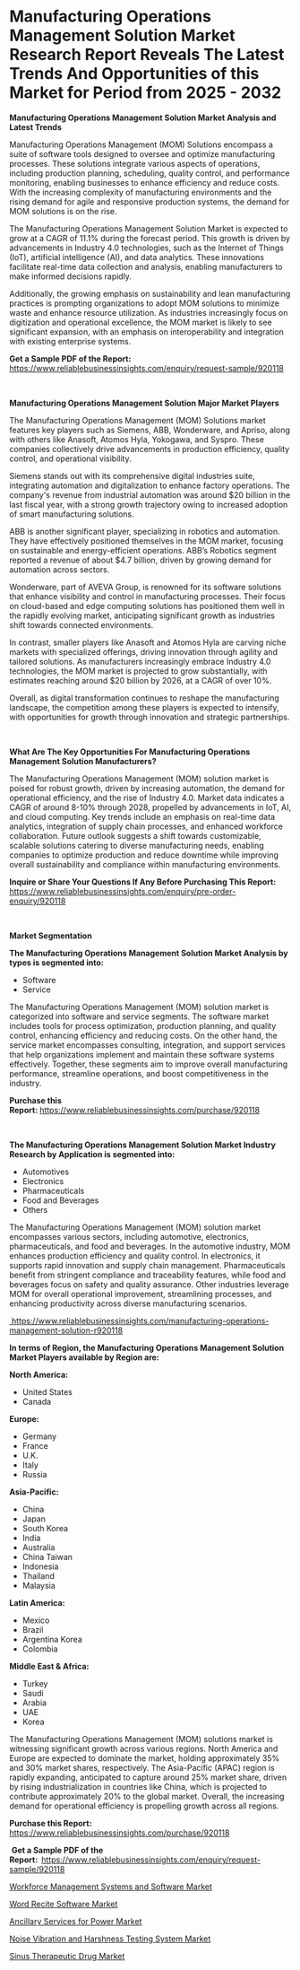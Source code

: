 <p><h1>Manufacturing Operations Management Solution Market Research Report Reveals The Latest Trends And Opportunities of this Market for Period from 2025 - 2032</h1></p><p><strong>Manufacturing Operations Management Solution Market Analysis and Latest Trends</strong></p>
<p><p>Manufacturing Operations Management (MOM) Solutions encompass a suite of software tools designed to oversee and optimize manufacturing processes. These solutions integrate various aspects of operations, including production planning, scheduling, quality control, and performance monitoring, enabling businesses to enhance efficiency and reduce costs. With the increasing complexity of manufacturing environments and the rising demand for agile and responsive production systems, the demand for MOM solutions is on the rise.</p><p>The Manufacturing Operations Management Solution Market is expected to grow at a CAGR of 11.1% during the forecast period. This growth is driven by advancements in Industry 4.0 technologies, such as the Internet of Things (IoT), artificial intelligence (AI), and data analytics. These innovations facilitate real-time data collection and analysis, enabling manufacturers to make informed decisions rapidly.</p><p>Additionally, the growing emphasis on sustainability and lean manufacturing practices is prompting organizations to adopt MOM solutions to minimize waste and enhance resource utilization. As industries increasingly focus on digitization and operational excellence, the MOM market is likely to see significant expansion, with an emphasis on interoperability and integration with existing enterprise systems.</p></p>
<p><strong>Get a Sample PDF of the Report:&nbsp;</strong> <a href="https://www.reliablebusinessinsights.com/enquiry/request-sample/920118?utm_campaign=113&utm_medium=2&utm_source=Github&utm_content=ia&utm_term=07032025&utm_id=manufacturing-operations-management-solution">https://www.reliablebusinessinsights.com/enquiry/request-sample/920118</a></p>
<p>&nbsp;</p>
<p><strong>Manufacturing Operations Management Solution Major Market Players</strong></p>
<p><p>The Manufacturing Operations Management (MOM) Solutions market features key players such as Siemens, ABB, Wonderware, and Apriso, along with others like Anasoft, Atomos Hyla, Yokogawa, and Syspro. These companies collectively drive advancements in production efficiency, quality control, and operational visibility.</p><p>Siemens stands out with its comprehensive digital industries suite, integrating automation and digitalization to enhance factory operations. The company's revenue from industrial automation was around $20 billion in the last fiscal year, with a strong growth trajectory owing to increased adoption of smart manufacturing solutions.</p><p>ABB is another significant player, specializing in robotics and automation. They have effectively positioned themselves in the MOM market, focusing on sustainable and energy-efficient operations. ABB’s Robotics segment reported a revenue of about $4.7 billion, driven by growing demand for automation across sectors.</p><p>Wonderware, part of AVEVA Group, is renowned for its software solutions that enhance visibility and control in manufacturing processes. Their focus on cloud-based and edge computing solutions has positioned them well in the rapidly evolving market, anticipating significant growth as industries shift towards connected environments.</p><p>In contrast, smaller players like Anasoft and Atomos Hyla are carving niche markets with specialized offerings, driving innovation through agility and tailored solutions. As manufacturers increasingly embrace Industry 4.0 technologies, the MOM market is projected to grow substantially, with estimates reaching around $20 billion by 2026, at a CAGR of over 10%.</p><p>Overall, as digital transformation continues to reshape the manufacturing landscape, the competition among these players is expected to intensify, with opportunities for growth through innovation and strategic partnerships.</p></p>
<p>&nbsp;</p>
<p><strong>What Are The Key Opportunities For Manufacturing Operations Management Solution Manufacturers?</strong></p>
<p><p>The Manufacturing Operations Management (MOM) solution market is poised for robust growth, driven by increasing automation, the demand for operational efficiency, and the rise of Industry 4.0. Market data indicates a CAGR of around 8-10% through 2028, propelled by advancements in IoT, AI, and cloud computing. Key trends include an emphasis on real-time data analytics, integration of supply chain processes, and enhanced workforce collaboration. Future outlook suggests a shift towards customizable, scalable solutions catering to diverse manufacturing needs, enabling companies to optimize production and reduce downtime while improving overall sustainability and compliance within manufacturing environments.</p></p>
<p><strong>Inquire or Share Your Questions If Any Before Purchasing This Report:</strong> <a href="https://www.reliablebusinessinsights.com/enquiry/pre-order-enquiry/920118?utm_campaign=113&utm_medium=2&utm_source=Github&utm_content=ia&utm_term=07032025&utm_id=manufacturing-operations-management-solution">https://www.reliablebusinessinsights.com/enquiry/pre-order-enquiry/920118</a></p>
<p>&nbsp;</p>
<p><strong>Market Segmentation</strong></p>
<p><strong>The Manufacturing Operations Management Solution Market Analysis by types is segmented into:</strong></p>
<p><ul><li>Software</li><li>Service</li></ul></p>
<p><p>The Manufacturing Operations Management (MOM) solution market is categorized into software and service segments. The software market includes tools for process optimization, production planning, and quality control, enhancing efficiency and reducing costs. On the other hand, the service market encompasses consulting, integration, and support services that help organizations implement and maintain these software systems effectively. Together, these segments aim to improve overall manufacturing performance, streamline operations, and boost competitiveness in the industry.</p></p>
<p><strong>Purchase this Report:&nbsp;</strong><a href="https://www.reliablebusinessinsights.com/purchase/920118?utm_campaign=113&utm_medium=2&utm_source=Github&utm_content=ia&utm_term=07032025&utm_id=manufacturing-operations-management-solution">https://www.reliablebusinessinsights.com/purchase/920118</a></p>
<p>&nbsp;</p>
<p><strong>The Manufacturing Operations Management Solution Market Industry Research by Application is segmented into:</strong></p>
<p><ul><li>Automotives</li><li>Electronics</li><li>Pharmaceuticals</li><li>Food and Beverages</li><li>Others</li></ul></p>
<p><p>The Manufacturing Operations Management (MOM) solution market encompasses various sectors, including automotive, electronics, pharmaceuticals, and food and beverages. In the automotive industry, MOM enhances production efficiency and quality control. In electronics, it supports rapid innovation and supply chain management. Pharmaceuticals benefit from stringent compliance and traceability features, while food and beverages focus on safety and quality assurance. Other industries leverage MOM for overall operational improvement, streamlining processes, and enhancing productivity across diverse manufacturing scenarios.</p></p>
<p><a href="https://www.reliablebusinessinsights.com/manufacturing-operations-management-solution-r920118?utm_campaign=113&utm_medium=2&utm_source=Github&utm_content=ia&utm_term=07032025&utm_id=manufacturing-operations-management-solution">&nbsp;https://www.reliablebusinessinsights.com/manufacturing-operations-management-solution-r920118</a></p>
<p><strong>In terms of Region, the Manufacturing Operations Management Solution Market Players available by Region are:</strong></p>
<p>
    <p> <strong> North America: </strong>
        <ul>
            <li>United States</li>
            <li>Canada</li>
        </ul>
        </p> 
    <p> <strong> Europe: </strong>
        <ul>
            <li>Germany</li>
            <li>France</li>
            <li>U.K.</li>
            <li>Italy</li>
            <li>Russia</li>
        </ul>
        </p> 
    <p> <strong> Asia-Pacific: </strong>
        <ul>
            <li>China</li>
            <li>Japan</li>
            <li>South Korea</li>
            <li>India</li>
            <li>Australia</li>
            <li>China Taiwan</li>
            <li>Indonesia</li>
            <li>Thailand</li>
            <li>Malaysia</li>
        </ul>
        </p> 
    <p> <strong> Latin America: </strong>
        <ul>
            <li>Mexico</li>
            <li>Brazil</li>
            <li>Argentina Korea</li>
            <li>Colombia</li>
        </ul>
        </p> 
    <p> <strong> Middle East & Africa: </strong>
        <ul>
            <li>Turkey</li>
            <li>Saudi</li>
            <li>Arabia</li>
            <li>UAE</li>
            <li>Korea</li>
        </ul>
    </p>
    </p>
<p><p>The Manufacturing Operations Management (MOM) solutions market is witnessing significant growth across various regions. North America and Europe are expected to dominate the market, holding approximately 35% and 30% market shares, respectively. The Asia-Pacific (APAC) region is rapidly expanding, anticipated to capture around 25% market share, driven by rising industrialization in countries like China, which is projected to contribute approximately 20% to the global market. Overall, the increasing demand for operational efficiency is propelling growth across all regions.</p></p>
<p><strong>Purchase this Report: </strong><a href="https://www.reliablebusinessinsights.com/purchase/920118?utm_campaign=113&utm_medium=2&utm_source=Github&utm_content=ia&utm_term=07032025&utm_id=manufacturing-operations-management-solution">https://www.reliablebusinessinsights.com/purchase/920118</a></p>
<p>&nbsp;<strong>Get a Sample PDF of the Report:&nbsp;&nbsp;</strong><a href="https://www.reliablebusinessinsights.com/enquiry/request-sample/920118?utm_campaign=113&utm_medium=2&utm_source=Github&utm_content=ia&utm_term=07032025&utm_id=manufacturing-operations-management-solution">https://www.reliablebusinessinsights.com/enquiry/request-sample/920118</a></p>
<p><strong></strong></p>
<p><p><a href="https://github.com/abexjeliti/Market-Research-Report-List-1/blob/main/workforce-management-systems-and-software-market.md?utm_campaign=113&utm_medium=2&utm_source=Github&utm_content=ia&utm_term=07032025&utm_id=manufacturing-operations-management-solution">Workforce Management Systems and Software Market</a></p><p><a href="https://github.com/okornevonywx/Market-Research-Report-List-1/blob/main/word-recite-software-market.md?utm_campaign=113&utm_medium=2&utm_source=Github&utm_content=ia&utm_term=07032025&utm_id=manufacturing-operations-management-solution">Word Recite Software Market</a></p><p><a href="https://github.com/hervedeidadw/Market-Research-Report-List-1/blob/main/ancillary-services-for-power-market.md?utm_campaign=113&utm_medium=2&utm_source=Github&utm_content=ia&utm_term=07032025&utm_id=manufacturing-operations-management-solution">Ancillary Services for Power Market</a></p><p><a href="https://github.com/duzcupetriv/Market-Research-Report-List-1/blob/main/noise-vibration-and-harshness-testing-system-market.md?utm_campaign=113&utm_medium=2&utm_source=Github&utm_content=ia&utm_term=07032025&utm_id=manufacturing-operations-management-solution">Noise Vibration and Harshness Testing System Market</a></p><p><a href="https://github.com/nwogudimouix/Market-Research-Report-List-1/blob/main/sinus-therapeutic-drug-market.md?utm_campaign=113&utm_medium=2&utm_source=Github&utm_content=ia&utm_term=07032025&utm_id=manufacturing-operations-management-solution">Sinus Therapeutic Drug Market</a></p></p>
